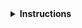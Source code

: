 <details>
<summary><strong>Instructions</strong></summary>

Thanks for contributing! :heart:

If this contribution is for instructor training, please email the link to this contribution to
checkout@carpentries.org so we can record your progress. You've completed your contribution
step for instructor checkout by submitting this contribution!

If this issue is about a specific episode within a lesson, please provide its link or filename.

Keep in mind that **lesson maintainers are volunteers** and it may take them some time to
respond to your contribution. Although not all contributions can be incorporated into the lesson
materials, we appreciate your time and effort to improve the curriculum. If you have any questions
about the lesson maintenance process or would like to volunteer your time as a contribution
reviewer, please contact The KUB Datalab Team at kubdatalab@kb.dk.

You may delete these instructions from your comment.

\- The Carpentries
</details>
